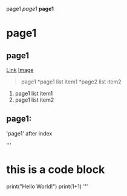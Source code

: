 page1
*page1*
**page1**
# page1
## page1
[Link](https://8832.github.io/cse15l-lab-reports/index.html)
[Image](image1.jpg)
> page1
*page1 list item1
*page2 list item2
1. page1 list item1
2. page1 list item2

page1:
---

'page1' after index

'''
# this is a code block
print("Hello World!")
print(1+1)
'''
